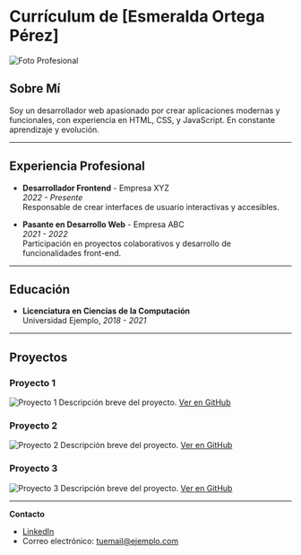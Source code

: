 # Currículum de [Esmeralda Ortega Pérez]

![Foto Profesional](https://via.placeholder.com/120) 



## Sobre Mí
Soy un desarrollador web apasionado por crear aplicaciones modernas y funcionales, con experiencia en HTML, CSS, y JavaScript. En constante aprendizaje y evolución.

---

## Experiencia Profesional

- **Desarrollador Frontend** - Empresa XYZ  
  _2022 - Presente_  
  Responsable de crear interfaces de usuario interactivas y accesibles.

- **Pasante en Desarrollo Web** - Empresa ABC  
  _2021 - 2022_  
  Participación en proyectos colaborativos y desarrollo de funcionalidades front-end.

---

## Educación

- **Licenciatura en Ciencias de la Computación**  
  Universidad Ejemplo, _2018 - 2021_

---

## Proyectos

### Proyecto 1
![Proyecto 1](https://via.placeholder.com/300x150) <!-- Cambia el enlace a la imagen de tu proyecto -->
Descripción breve del proyecto. [Ver en GitHub](https://github.com/tuusuario/proyecto1)

### Proyecto 2
![Proyecto 2](https://via.placeholder.com/300x150) <!-- Cambia el enlace a la imagen de tu proyecto -->
Descripción breve del proyecto. [Ver en GitHub](https://github.com/tuusuario/proyecto2)

### Proyecto 3
![Proyecto 3](https://via.placeholder.com/300x150) <!-- Cambia el enlace a la imagen de tu proyecto -->
Descripción breve del proyecto. [Ver en GitHub](https://github.com/tuusuario/proyecto3)

---

**Contacto**  
- [LinkedIn](https://linkedin.com/in/tuperfil)  
- Correo electrónico: tuemail@ejemplo.com

            
       
         
      
                  


